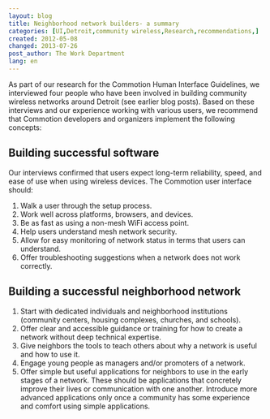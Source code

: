 ```yaml
---
layout: blog
title: Neighborhood network builders- a summary
categories: [UI,Detroit,community wireless,Research,recommendations,]
created: 2012-05-08
changed: 2013-07-26
post_author: The Work Department
lang: en
---
```

As part of our research for the Commotion Human Interface Guidelines, we interviewed four people who have been involved in building community wireless networks around Detroit (see earlier blog posts). Based on these interviews and our experience working with various users, we recommend that Commotion developers and organizers implement the following concepts: <!--more--> 

## Building successful software
Our interviews confirmed that users expect long-term reliability, speed, and ease of use when using wireless devices. The Commotion user interface should:

<ol>
<li>Walk a user through the setup process.</li>
<li>Work well across platforms, browsers, and devices.</li>
<li>Be as fast as using a non-mesh WiFi access point.</li>
<li>Help users understand mesh network security.</li>
<li>Allow for easy monitoring of network status in terms that users can understand.</li>
<li>Offer troubleshooting suggestions when a network does not work correctly.</li>
</ol>

## Building a successful neighborhood network

<ol>
<li>Start with dedicated individuals and neighborhood institutions (community centers, housing complexes, churches, and schools).</li>
<li>Offer clear and accessible guidance or training for how to create a network without deep technical expertise.</li>
<li>Give neighbors the tools to teach others about why a network is useful and how to use it.</li>
<li>Engage young people as managers and/or promoters of a network.</li>
<li>Offer simple but useful applications for neighbors to use in the early stages of a network. These should be applications that concretely improve their lives or communication with one another. Introduce more advanced applications only once a community has some experience and comfort using simple applications.</li>
</ol>
